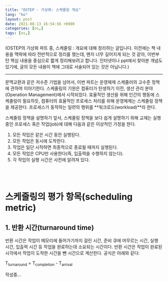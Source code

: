 ```yaml
---
title: "OSTEP - 가상화: 스케줄링 개요"
lang: "ko"
layout: post
date: 2021-08-13 16:54:56 +0900
categories: [os,]
tags: [os,]
---
```


(OSTEP의 가상화 파트 중, 스케줄링 : 개요에 대해 정리하는 글입니다. 이전에는 책 내용을 맥락에 따라 전반적으로 정리를 했는데, 왠지 너무 길어지게 되는 것 같아, 이번부턴 핵심 내용을 중심으로 짧게 정리해보려고 합니다. 인터넷이나 ppt에서 찾아본 개념도 있기에, 글의 모든 내용이 책에 그대로 서술되어 있는 것은 아닙니다.)

* * *

문맥교환과 같은 저수준 기법을 넘어서, 이번 파트는 운영체제 스케줄러의 고수준 정책에 관하여 이야기한다. 스케줄링의 기원은 컴퓨터가 탄생하기 이전, 생산 관리 분야(Operation Management)에서 시작되었다. 효율적인 생산을 위해 인간의 행동에 스케줄링이 필요하듯, 컴퓨터의 효율적인 프로세스 처리를 위해 운영체제는 스케줄링 정책을 제공한다. 프로세스가 동작하는 일련의 행위를 **워크로드(workload)**라 한다.

스케줄링 정책을 설명하기 앞서, 스케줄링 정책을 보다 쉽게 설명하기 위해 교재는 실행중인 프로세스 혹은 작업(job)에 대해 다음과 같은 이상적인 가정을 한다.

1. 모든 작업은 같은 시간 동안 실행된다.
1. 모든 작업은 동시에 도착한다.
1. 작업은 일단 시작하면 최종적으로 종료될 때까지 실행된다.
1. 모든 작업은 CPU만 사용한다(즉, 입출력을 수행하지 않는다).
1. 각 작업의 실행 시간은 사전에 알려져 있다.
<br />
<br />

# 스케줄링의 평가 항목(scheduling metric)

## 1. 반환 시간(turnaround time)

반환 시간은 작업이 메모리에 들어가기까지 걸린 시간, 준비 큐에 머무르는 시간, 실행 시간, 입출력 시간 등 작업을 완료하는데 소요되는 시간이다. 반환 시간은 작업이 완료된 시각에서 작업이 도착한 시간을 뺀 시간으로 계산한다. 공식은 아래와 같다:

T<sub>turnaround</sub> = T<sub>completion</sub> - T<sub>arrival</sub>

작성중...